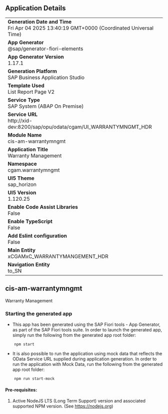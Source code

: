 ## Application Details
|               |
| ------------- |
|**Generation Date and Time**<br>Fri Apr 04 2025 13:40:19 GMT+0000 (Coordinated Universal Time)|
|**App Generator**<br>@sap/generator-fiori-elements|
|**App Generator Version**<br>1.17.1|
|**Generation Platform**<br>SAP Business Application Studio|
|**Template Used**<br>List Report Page V2|
|**Service Type**<br>SAP System (ABAP On Premise)|
|**Service URL**<br>http://xid-dev:8200/sap/opu/odata/cgam/UI_WARRANTYMNGMT_HDR|
|**Module Name**<br>cis-am-warrantymngmt|
|**Application Title**<br>Warranty Management|
|**Namespace**<br>cgam.warrantymngmt|
|**UI5 Theme**<br>sap_horizon|
|**UI5 Version**<br>1.120.25|
|**Enable Code Assist Libraries**<br>False|
|**Enable TypeScript**<br>False|
|**Add Eslint configuration**<br>False|
|**Main Entity**<br>xCGAMxC_WARRANTYMANGEMENT_HDR|
|**Navigation Entity**<br>to_SN|

## cis-am-warrantymngmt

Warranty Management

### Starting the generated app

-   This app has been generated using the SAP Fiori tools - App Generator, as part of the SAP Fiori tools suite.  In order to launch the generated app, simply run the following from the generated app root folder:

```
    npm start
```

- It is also possible to run the application using mock data that reflects the OData Service URL supplied during application generation.  In order to run the application with Mock Data, run the following from the generated app root folder:

```
    npm run start-mock
```

#### Pre-requisites:

1. Active NodeJS LTS (Long Term Support) version and associated supported NPM version.  (See https://nodejs.org)



